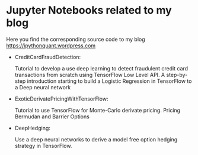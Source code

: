 # Jupyter Notebooks related to my blog

Here you find the corresponding source code to my blog https://ipythonquant.wordpress.com

- CreditCardFraudDetection: 

	Tutorial to develop a use deep learning to detect fraudulent credit card transactions from scratch using TensorFlow  Low Level API. A step-by-step introduction starting to build a Logistic Regression in TensorFlow to a Deep neural network

- ExoticDerivatePricingWithTensorFlow:

	Tutorial to use TensorFlow for Monte-Carlo derivate pricing. Pricing Bermudan and Barrier Options

- DeepHedging:

	Use a deep neural networks to derive a model free option hedging strategy in TensorFlow.
 

